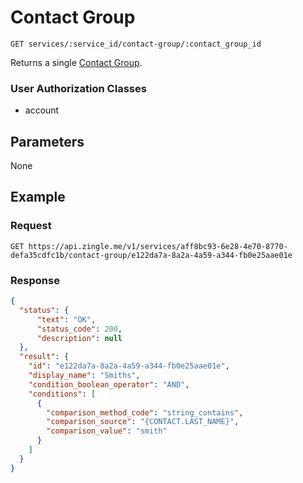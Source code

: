# Contact Group

    GET services/:service_id/contact-group/:contact_group_id
    
Returns a single [Contact Group].

### User Authorization Classes 
* account

## Parameters
None

## Example
### Request

    GET https://api.zingle.me/v1/services/aff8bc93-6e28-4e70-8770-defa35cdfc1b/contact-group/e122da7a-8a2a-4a59-a344-fb0e25aae01e

### Response
``` json
{
  "status": {
      "text": "OK",
      "status_code": 200,
      "description": null
  },
  "result": {
    "id": "e122da7a-8a2a-4a59-a344-fb0e25aae01e",
    "display_name": "Smiths",
    "condition_boolean_operator": "AND",
    "conditions": [
      {
        "comparison_method_code": "string_contains",
        "comparison_source": "{CONTACT.LAST_NAME}",
        "comparison_value": "smith"
      }
    ]
  }
}
```

[Overview - Request Modifiers]: /README.md#request-modifiers
[Contact Group]: README.md
